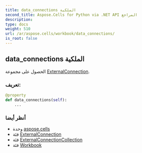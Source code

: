 ```yaml
---
title: data_connections الملكية
second_title: Aspose.Cells for Python via .NET API المراجع
description:
type: docs
weight: 510
url: /ar/aspose.cells/workbook/data_connections/
is_root: false
---
```

##  data_connections الملكية

الحصول على مجموعة [ExternalConnection](/cells/python-net/ar/aspose.cells.externalconnections/externalconnection).
###  تعريف:
```python
@property
def data_connections(self):
    ...
```

###  أنظر أيضا
* وحدة [aspose.cells](../../)
* فئة [ExternalConnection](/cells/python-net/ar/aspose.cells.externalconnections/externalconnection)
* فئة [ExternalConnectionCollection](/cells/python-net/ar/aspose.cells.externalconnections/externalconnectioncollection)
* فئة [Workbook](/cells/python-net/ar/aspose.cells/workbook)

